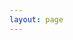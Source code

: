 ```yaml
---
layout: page
---
```

<script setup>
import {
  VPTeamPage,
  VPTeamPageTitle,
  VPTeamMembers
} from 'vitepress/theme'

const members = [
  {
    avatar: '../../img/RS-Settings.webp',
    name: '插件说明/设置',
    title: '插件相关设置和登录验证',
    links: [
      {
        icon: {
          svg: '<svg t="1700753901797" class="icon" viewBox="0 0 1024 1024" version="1.1" xmlns="http://www.w3.org/2000/svg" p-id="6917" width="200" height="200"><path d="M760.768 576L384 931.84 469.76 1024 1024 515.392 474.048 0 384 98.88 753.6 448H0v128h760.768z" fill="#262626" p-id="6918"></path></svg>'
        },
        link: '/project/RS-NodeTool/01-RNT-setting'
      }
    ]
  },
  {
    avatar: '../../img/RS-AutoPBR.webp',
    name: 'AutoPBR',
    title: '自动PBR',
    links: [
      {
        icon: {
          svg: '<svg t="1700753901797" class="icon" viewBox="0 0 1024 1024" version="1.1" xmlns="http://www.w3.org/2000/svg" p-id="6917" width="200" height="200"><path d="M760.768 576L384 931.84 469.76 1024 1024 515.392 474.048 0 384 98.88 753.6 448H0v128h760.768z" fill="#262626" p-id="6918"></path></svg>'
        },
        link: '/project/RS-NodeTool/02-RNT-AutoPBR',
      }
    ]
  },
  {
    avatar: '../../img/RS-QuickNode.webp',
    name: 'AutoNode',
    title: '自动节点',
    links: [
      {
        icon: {
          svg: '<svg t="1700753901797" class="icon" viewBox="0 0 1024 1024" version="1.1" xmlns="http://www.w3.org/2000/svg" p-id="6917" width="200" height="200"><path d="M760.768 576L384 931.84 469.76 1024 1024 515.392 474.048 0 384 98.88 753.6 448H0v128h760.768z" fill="#262626" p-id="6918"></path></svg>'
        },
        link: '...',
      }
    ]
  },
  {
    avatar: '../../img/RS-AutoID.webp',
    name: 'AutoID',
    title: '自动ID/PuzzleMatte',
    links: [
      {
        icon: {
          svg: '<svg t="1700753901797" class="icon" viewBox="0 0 1024 1024" version="1.1" xmlns="http://www.w3.org/2000/svg" p-id="6917" width="200" height="200"><path d="M760.768 576L384 931.84 469.76 1024 1024 515.392 474.048 0 384 98.88 753.6 448H0v128h760.768z" fill="#262626" p-id="6918"></path></svg>'
        },
        link: '...',
      }
    ]
  },
  {
    avatar: '../../img/To PBR.webp',
    name: 'To PBR',
    title: 'PBR连接',
    links: [
      {
        icon: {
          svg: '<svg t="1700753901797" class="icon" viewBox="0 0 1024 1024" version="1.1" xmlns="http://www.w3.org/2000/svg" p-id="6917" width="200" height="200"><path d="M760.768 576L384 931.84 469.76 1024 1024 515.392 474.048 0 384 98.88 753.6 448H0v128h760.768z" fill="#262626" p-id="6918"></path></svg>'
        },
        link: '...',
      }
    ]
  },
  {
    avatar: '../../img/TriPlanar Control.webp',
    name: 'Set TriPlanar',
    title: '添加TriPlanar/处理平铺',
    links: [
      {
        icon: {
          svg: '<svg t="1700753901797" class="icon" viewBox="0 0 1024 1024" version="1.1" xmlns="http://www.w3.org/2000/svg" p-id="6917" width="200" height="200"><path d="M760.768 576L384 931.84 469.76 1024 1024 515.392 474.048 0 384 98.88 753.6 448H0v128h760.768z" fill="#262626" p-id="6918"></path></svg>'
        },
        link: '...',
      }
    ]
  },
  {
    avatar: '../../img/UV PSR.webp',
    name: 'UV PSR',
    title: '添加PSR控制',
    links: [
      {
        icon: {
          svg: '<svg t="1700753901797" class="icon" viewBox="0 0 1024 1024" version="1.1" xmlns="http://www.w3.org/2000/svg" p-id="6917" width="200" height="200"><path d="M760.768 576L384 931.84 469.76 1024 1024 515.392 474.048 0 384 98.88 753.6 448H0v128h760.768z" fill="#262626" p-id="6918"></path></svg>'
        },
        link: '...',
      }
    ]
  },
  {
    avatar: '../../img/Set UDIM.webp',
    name: 'Set UDIM',
    title: '设置UDIM',
    links: [
      {
        icon: {
          svg: '<svg t="1700753901797" class="icon" viewBox="0 0 1024 1024" version="1.1" xmlns="http://www.w3.org/2000/svg" p-id="6917" width="200" height="200"><path d="M760.768 576L384 931.84 469.76 1024 1024 515.392 474.048 0 384 98.88 753.6 448H0v128h760.768z" fill="#262626" p-id="6918"></path></svg>'
        },
        link: '...',
      }
    ]
  },
  {
    avatar: '../../img/Color Space.webp',
    name: 'Color Space',
    title: '设置颜色空间',
    links: [
      {
        icon: {
          svg: '<svg t="1700753901797" class="icon" viewBox="0 0 1024 1024" version="1.1" xmlns="http://www.w3.org/2000/svg" p-id="6917" width="200" height="200"><path d="M760.768 576L384 931.84 469.76 1024 1024 515.392 474.048 0 384 98.88 753.6 448H0v128h760.768z" fill="#262626" p-id="6918"></path></svg>'
        },
        link: '...',
      }
    ]
  },
  {
    avatar: '../../img/To Sprite.webp',
    name: 'To Sprite',
    title: '转为Sprite',
    links: [
      {
        icon: {
          svg: '<svg t="1700753901797" class="icon" viewBox="0 0 1024 1024" version="1.1" xmlns="http://www.w3.org/2000/svg" p-id="6917" width="200" height="200"><path d="M760.768 576L384 931.84 469.76 1024 1024 515.392 474.048 0 384 98.88 753.6 448H0v128h760.768z" fill="#262626" p-id="6918"></path></svg>'
        },
        link: '...',
      }
    ]
  },
  {
    avatar: '../../img/Optimize Select.webp',
    name: 'Optimize Node',
    title: '优化节点',
    links: [
      {
        icon: {
          svg: '<svg t="1700753901797" class="icon" viewBox="0 0 1024 1024" version="1.1" xmlns="http://www.w3.org/2000/svg" p-id="6917" width="200" height="200"><path d="M760.768 576L384 931.84 469.76 1024 1024 515.392 474.048 0 384 98.88 753.6 448H0v128h760.768z" fill="#262626" p-id="6918"></path></svg>'
        },
        link: '...',
      }
    ]
  },
  {
    avatar: '../../img/Blur Node.webp',
    name: 'Blur Node',
    title: '模糊节点',
    links: [
      {
        icon: {
          svg: '<svg t="1700753901797" class="icon" viewBox="0 0 1024 1024" version="1.1" xmlns="http://www.w3.org/2000/svg" p-id="6917" width="200" height="200"><path d="M760.768 576L384 931.84 469.76 1024 1024 515.392 474.048 0 384 98.88 753.6 448H0v128h760.768z" fill="#262626" p-id="6918"></path></svg>'
        },
        link: '...',
      }
    ]
  },
]
</script>

<VPTeamPage>
  <VPTeamPageTitle>
    <template #title>
      RS-NodeTool 节点工具
    </template>
    <template #lead>
      Redshift新版节点（Node）辅助工具，支持2023~2024
    </template>
  </VPTeamPageTitle>
  <VPTeamMembers
    size="small"
    :members="members"
  />
</VPTeamPage>
